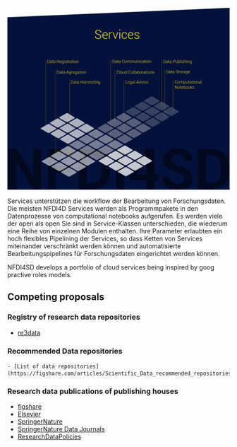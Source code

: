 
![](assets/NFDI4SD_services.png)


Services unterstützen die workflow der Bearbeitung von Forschungsdaten. Die meisten NFDI4D Services werden als Programmpakete in den Datenprozesse von computational notebooks aufgerufen. Es werden viele der open als open  Sie sind in Service-Klassen unterschieden, die wiederum eine Reihe von einzelnen Modulen enthalten. Ihre Parameter erlaubten ein hoch flexibles Pipelining der Services, so dass Ketten von Services miteinander verschränkt werden können und automatisierte Bearbeitungspipelines für Forschungsdaten eingerichtet werden können.


NFDI4SD develops a portfolio of cloud services being inspired by goog practive roles models.



## Competing proposals

### Registry of research data repositories

  - [re3data](https://www.re3data.org)

### Recommended Data repositories

    - [List of data repositories](https://figshare.com/articles/Scientific_Data_recommended_repositories_June_2015/1434640)


### Research data publications of publishing houses

  - [figshare](https://figshare.com/)
  - [Elsevier](https://www.elsevier.com/authors/author-resources/research-data)
  - [SpringerNature](https://www.springernature.com/de/authors/research-data)
  - [SpringerNature Data Journals](https://www.springernature.com/de/authors/research-data/research-data-publishing)
  - [ResearchDataPolicies](https://www.springernature.com/gp/authors/research-data-policy)
